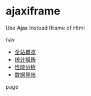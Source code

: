 # ajaxiframe
Use Ajax Instead Iframe of Html

nav
		<div class="col-sm-3 col-md-2 sidebar page-sidebar">
			<ul class="nav nav-sidebar">
				<li class="active"><a href="overview.html" class="ajaxiframe">全站概览</a></li>
				<li><a href="report.html" class="ajaxiframe">统计报告</a></li>
				<li><a href="analytics.html" class="ajaxiframe">性能分析</a></li>
				<li><a href="export.html" class="ajaxiframe">数据导出</a></li>
			</ul>
		</div>



page 
		<div class="page-content">
			<div class="page-content-body"></div>
		</div>
